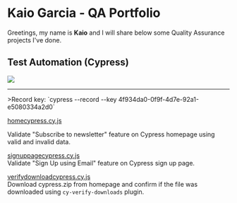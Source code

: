 # Kaio Garcia - QA Portfolio

Greetings, my name is **Kaio** and I will share below some Quality Assurance projects I've done.

## Test Automation (Cypress)
<img src="https://im3.ezgif.com/tmp/ezgif-3-aee5d8342d.gif"></img><br>
<hr>
>Record key: `cypress --record --key 4f934da0-0f9f-4d7e-92a1-e5080334a2d0`
<br>

<a href="https://github.com/kaiorampz/QA-Portfolio/blob/main/homecypress.cy.js">homecypress.cy.js</a><br>

Validate "Subscribe to newsletter" feature on Cypress homepage using valid and invalid data.

<a href="https://github.com/kaiorampz/QA-Portfolio/blob/main/signuppagecypress.cy.js">signuppagecypress.cy.js</a><br>
Validate "Sign Up using Email" feature on Cypress sign up page.

<a href="https://github.com/kaiorampz/QA-Portfolio/blob/main/verifydownloadcypress.cy.js">verifydownloadcypress.cy.js</a><br>
Download cypress.zip from homepage and confirm if the file was downloaded using `cy-verify-downloads` plugin.
